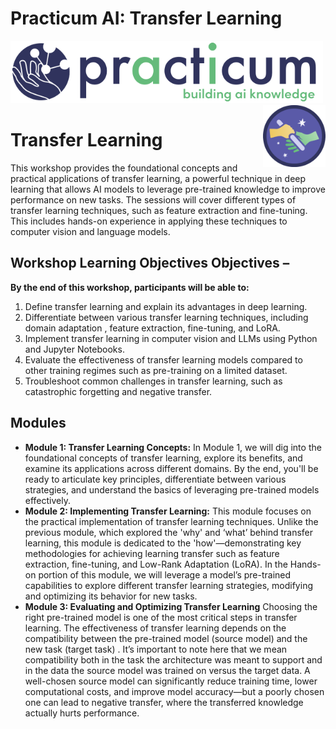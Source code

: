 # Practicum AI: Transfer Learning

![Practicum AI Logo image](https://github.com/PracticumAI/practicumai.github.io/blob/main/images/logo/PracticumAI_logo_500x100.png?raw=true) <img src='images/practicumai_transfer_learning.png' align='right' alt='Practicum AI: Transfer Learning course logo' width=100>


# Transfer Learning


This workshop provides the foundational concepts and practical applications of transfer learning, a powerful technique in deep learning that allows AI models to leverage pre-trained knowledge to improve performance on new tasks. The sessions will cover different types of transfer learning techniques, such as feature extraction and fine-tuning. This includes hands-on experience in applying these techniques to computer vision and language models.  

## Workshop Learning Objectives Objectives – 

**By the end of this workshop, participants will be able to:**
1.	Define transfer learning and explain its advantages in deep learning.
2.	Differentiate between various transfer learning techniques, including domain adaptation  , feature extraction, fine-tuning, and LoRA.
3.	Implement transfer learning in computer vision and LLMs using Python and Jupyter Notebooks.
4.	Evaluate the effectiveness of transfer learning models compared to other training regimes such as pre-training on a limited dataset.
5.	Troubleshoot common challenges in transfer learning, such as catastrophic forgetting and negative transfer.

## Modules

* **Module 1: Transfer Learning Concepts:** In Module 1, we will dig into the foundational concepts of transfer learning, explore its benefits, and examine its applications across different domains. By the end, you'll be ready to articulate key principles, differentiate between various strategies, and understand the basics of leveraging pre-trained models effectively.
* **Module 2: Implementing Transfer Learning:** This module focuses on the practical implementation of transfer learning techniques. Unlike the previous module, which explored the 'why' and ‘what’ behind transfer learning, this module is dedicated to the 'how'—demonstrating key methodologies for achieving learning transfer such as feature extraction, fine-tuning, and Low-Rank Adaptation (LoRA). In the Hands-on portion of this module, we will leverage a model’s pre-trained capabilities to explore different transfer learning strategies, modifying and optimizing its behavior for new tasks. 
* **Module 3: Evaluating and Optimizing Transfer Learning** Choosing the right pre-trained model is one of the most critical steps in transfer learning. The effectiveness of transfer learning depends on the compatibility between the pre-trained model (source model) and the new task (target task)   . It’s important to note here that we mean compatibility both in the task the architecture was meant to support and in the data the source model was trained on versus the target data. A well-chosen source model can significantly reduce training time, lower computational costs, and improve model accuracy—but a poorly chosen one can lead to negative transfer, where the transferred knowledge actually hurts performance.